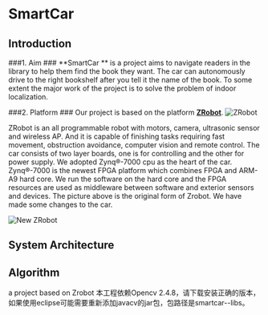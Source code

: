 SmartCar
========
## Introduction ##
###1. Aim ###
**SmartCar ** is a project aims to navigate readers in the library to help them find the book they want. The car can autonomously drive  to the right bookshelf after you tell it the name of the book. To some extent the major work of the project is to solve the problem of indoor localization. 

###2. Platform ###
Our project is based on the platform [**ZRobot**][1]. 
![ZRobot][2]

ZRobot is an all programmable robot with motors, camera, ultrasonic sensor and wireless AP. And it is capable of finishing tasks requiring fast movement, obstruction avoidance, computer vision and remote control. 
The car consists of two layer boards, one is for controlling and the other for power supply. We adopted Zynq®-7000 cpu as the heart of the car. Zynq®-7000 is the newest FPGA platform which combines FPGA and ARM-A9 hard core. We run the software on the hard core and the FPGA resources are used as middleware between software and exterior sensors and devices.
The picture above is the original form of Zrobot. We have made some changes to the car.

![New ZRobot][3]



## System Architecture ##

## Algorithm ##

a project based on Zrobot
本工程依赖Opencv 2.4.8，请下载安装正确的版本，如果使用eclipse可能需要重新添加javacv的jar包，包路径是smartcar--libs。

[1]:http://zrobot.org/
[2]:http://zrobot.org/wp-content/uploads/2013/08/zrobot-600x400.jpg
[3]:https://github.com/jackyang74/SmartCar/document/picture/SmartCar.jpg

